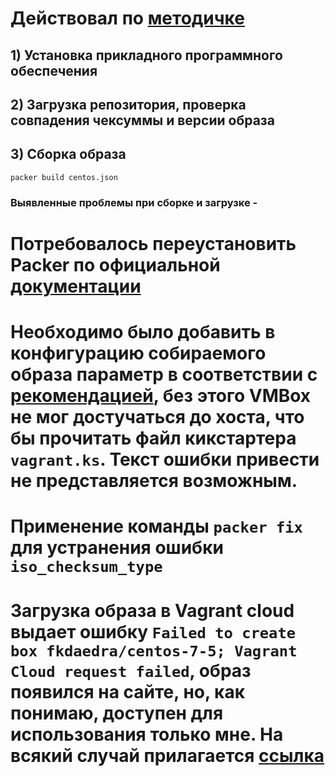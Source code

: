 # Действовал по [методичке](https://github.com/dmitry-lyutenko/manual_kernel_update/blob/master/manual/manual.md)

## 1) Установка прикладного программного обеспечения

## 2) Загрузка репозитория, проверка совпадения чексуммы и версии образа

## 3) Сборка образа
```
packer build centos.json
```

### Выявленные проблемы при сборке и загрузке - 
# Потребовалось переустановить Packer по официальной [документации](https://developer.hashicorp.com/packer/install?product_intent=packer)

# Необходимо было добавить в конфигурацию собираемого образа параметр в соответствии с [рекомендацией](https://github.com/hashicorp/packer-plugin-virtualbox/issues/104), без этого VMBox не мог достучаться до хоста, что бы прочитать файл кикстартера `vagrant.ks`. Текст ошибки привести не представляется возможным.

# Применение команды `packer fix` для устранения ошибки `iso_checksum_type`

# Загрузка образа в  Vagrant cloud выдает ошибку `Failed to create box fkdaedra/centos-7-5; Vagrant Cloud request failed`, образ появился на сайте, но, как понимаю, доступен для использования только мне. На всякий случай прилагается [ссылка](https://app.vagrantup.com/fkdaedra/boxes/centos-7.7.1908)


